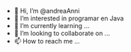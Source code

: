 - 👋 Hi, I’m @andreaAnni
- 👀 I’m interested in  programar en Java 
- 🌱 I’m currently learning ...
- 💞️ I’m looking to collaborate on ...
- 📫 How to reach me ...

<!---
andreaAnni/andreaAnni is a ✨ special ✨ repository because its `README.md` (this file) appears on your GitHub profile.
You can click the Preview link to take a look at your changes.
--->
